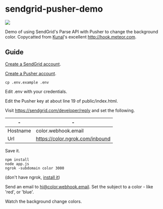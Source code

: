 # sendgrid-pusher-demo

![](https://s3.amazonaws.com/giphymedia/media/DupMFENd0g6bu/200.gif)

Demo of using SendGrid's Parse API with Pusher to change the background color. Copycatted from [Kunal](https://github.com/kunal732)'s excellent <http://hook.meteor.com>.

## Guide

[Create a SendGrid account](http://sendgrid.com).

[Create a Pusher account](http://pusher.com/).

```
cp .env.example .env
```

Edit .env with your credentials.

Edit the Pusher key at about line 19 of public/index.html.

Visit <https://sendgrid.com/developer/reply> and set the following.

| -       | -                               |
|---------|---------------------------------|
|Hostname |color.webhook.email              |
|Url      |https://color.ngrok.com/inbound  |

Save it.

```
npm install
node app.js
ngrok -subdomain color 3000
```

(don't have ngrok, [install it](https://ngrok.com))

Send an email to [hi@color.webhook.email](mailto:hi@color.webhook.email). Set the subject to a color - like 'red', or 'blue'.

Watch the background change colors.



